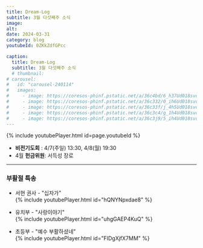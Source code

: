 ```yaml
---
title: Dream-Log
subtitle: 3월 다섯째주 소식
image:
alt: 
date: 2024-03-31
category: blog
youtubeId: 0ZKkZdfGPcc

caption:
  title: Dream-Log
  subtitle: 3월 다섯째주 소식
  # thumbnail:
# carousel:
#   id: "carousel-240114"
#   images:
#     - image: https://coresos-phinf.pstatic.net/a/36c4bd/6_h37Ud018svcz3h9dku3oulz_qdf1gi.jpg?type=e1920_std&cors=band
#     - image: https://coresos-phinf.pstatic.net/a/36c332/0_ih6Ud018svc1vcs071x2ibl4_qdf1gi.jpg?type=e1920_std&cors=band
#     - image: https://coresos-phinf.pstatic.net/a/36c33f/j_4h5Ud018svc18j98r9gui36b_qdf1gi.jpg?type=e1920_std&cors=band
#     - image: https://coresos-phinf.pstatic.net/a/36c3c4/g_1h4Ud018svctxclhabhz9rn_qdf1gi.jpg?type=e1920_std&cors=band
#     - image: https://coresos-phinf.pstatic.net/a/36c3j9/5_ih4Ud018svc4get33odcb9c_qdf1gi.jpg?type=e1920_std&cors=band
---
```

{% include youtubePlayer.html id=page.youtubeId %}  

* **비전기도회** : 4/7(주일) 13:30, 4/8(월) 19:30
* 4월 **헌금위원**: 서득성 장로  

---

### 부활절 특송

* 서현 권사 - "십자가"  
{% include youtubePlayer.html id="hQNYNpxdae8" %}  

* 유치부 - "사랑이야기"  
{% include youtubePlayer.html id="uhgGAEP4KuQ" %}  

* 초등부 - "예수 부활하셨네"  
{% include youtubePlayer.html id="FIDgXjfX7MM" %}  
